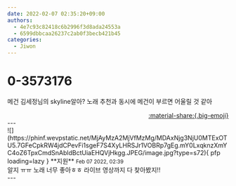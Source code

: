 ```yaml
---
date: 2022-02-07 02:35:20+09:00
authors:
  - 4e7c93c82418c6b2996f3d8ada24553a
  - 6599dbbcaa26237c2ab0f3becb421b45
categories:
  - Jiwon
---
```


# 0-3573176

<div class="post-container" markdown="1">
<div class="content-container md-sidebar__scrollwrap" markdown="1">

메건 김세정님의 skyline알아? 노래 추천과 동시에 메건이 부르면 어울릴 것 같아

</div>
</div>

<div style="text-align: right;" markdown="1">
<a href="https://weverse.io/fromis9/fanpost/0-3573176" style="text-align: right;">:material-share:{.big-emoji}</a>
</div>
---

<div class="comments-container md-sidebar__scrollwrap" markdown="1">
<div class="comment" markdown="1">
<div class='id-container' markdown="1">
![](https://phinf.wevpstatic.net/MjAyMzA2MjVfMzMg/MDAxNjg3NjU0MTExOTU5.7GFeCpkRW4jdCPevFi1sgeF7S4XyLHRSJr1VOBRp7gEg.mY0LxqknzXmYC4oZ6TpxCmdSnAbldBctUiaEHQVjHkgg.JPEG/image.jpg?type=s72){ pfp loading=lazy }
**<span class="artist">지원</span>** <small>Feb 07 2022, 02:39</small><br>
</div>
<div class='comment-body' markdown="1">
알지 ㅠㅠ 노래 너무 좋아ㅎㅎ 라이브 영상까지 다 찾아봤지!!
</div>
</div>
</div>
---
